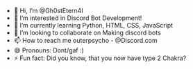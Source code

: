 - 👋 Hi, I’m @Gh0stEtern4l
- 👀 I’m interested in Discord Bot Development!
- 🌱 I’m currently learning Python, HTML, CSS, JavaScript
- 💞️ I’m looking to collaborate on Making discord bots
- 📫 How to reach me outerpsycho - @Discord.com
- 😄 Pronouns: Dont/gaf :)
- ⚡ Fun fact: Did you know, that you now have type 2 Chakra?

<!---
Gh0stEtern4l/Gh0stEtern4l is a ✨ special ✨ repository because its `README.md` (this file) appears on your GitHub profile.
You can click the Preview link to take a look at your changes.
--->
